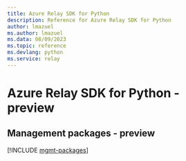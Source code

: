 ```yaml
---
title: Azure Relay SDK for Python
description: Reference for Azure Relay SDK for Python
author: lmazuel
ms.author: lmazuel
ms.data: 08/09/2023
ms.topic: reference
ms.devlang: python
ms.service: relay
---
```

# Azure Relay SDK for Python - preview

## Management packages - preview
[!INCLUDE [mgmt-packages](relay-mgmt-index.md)]